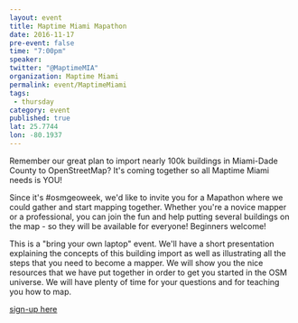 ```yaml
---
layout: event
title: Maptime Miami Mapathon
date: 2016-11-17
pre-event: false
time: "7:00pm"
speaker: 
twitter: "@MaptimeMIA"
organization: Maptime Miami
permalink: event/MaptimeMiami
tags: 
 - thursday
category: event
published: true
lat: 25.7744
lon: -80.1937
---
```

 
Remember our great plan to import nearly 100k buildings in Miami-Dade County to OpenStreetMap? 
It's coming together so all Maptime Miami needs is YOU!

Since it's #osmgeoweek, we'd like to invite you for a Mapathon where we could gather and start mapping together. 
Whether you're a novice mapper or a professional, you can join the fun and help putting several buildings on the map - 
so they will be available for everyone! Beginners welcome!

This is a "bring your own laptop" event. We'll have a short presentation explaining the concepts of this building 
import as well as illustrating all the steps that you need to become a mapper. We will show you the nice resources 
that we have put together in order to get you started in the OSM universe. We will have plenty of time for your 
questions and for teaching you how to map.
 
[sign-up here](https://www.meetup.com/Maptime-Miami/events/235514584/)
